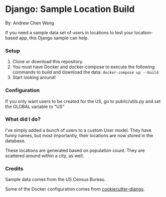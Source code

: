 # Django: Sample Location Build

By: Andrew Chen Wang

If you need a sample data set of users in locations to test your location-based app, this Django sample can help.

### Setup

1. Clone or download this repository.
2. You must have Docker and docker-compose to execute the following commands to build and 
download the data: `docker-compose up --build`
3. Start looking around!

### Configuration

If you only want users to be created for the US, go to public/utils.py and set the GLOBAL variable to "US"

### What did I do?

I've simply added a bunch of users to a custom User model. They have funny names, but most importantly, their locations are now stored in the database.

These locations are generated based on population count. They are scattered around within a city, as well.

### Credits

Sample data comes from the US Census Bureau.

Some of the Docker configuration comes from [cookiecutter-django](https://github.com/pydanny/cookiecutter-django).
